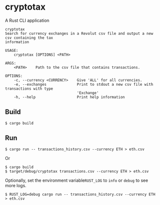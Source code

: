 cryptotax
=====

A Rust CLI application

```shell
cryptotax
Search for currency exchanges in a Revolut csv file and output a new csv containing the tax
information

USAGE:
    cryptotax [OPTIONS] <PATH>

ARGS:
    <PATH>    Path to the csv file that contains transactions.

OPTIONS:
    -c, --currency <CURRENCY>    Give 'ALL' for all currencies.
    -e, --exchanges              Print to stdout a new csv file with transactions with type
                                 'Exchange'
    -h, --help                   Print help information
```


Build
-----

    $ cargo build

Run
-----

    $ cargo run -- transactions_history.csv --currency ETH > eth.csv

Or

    $ cargo build
    $ target/debug/cryptotax transactions.csv --currency ETH > eth.csv

Optionally, set the environment variable`RUST_LOG` to `info` or `debug` to see more logs.

    $ RUST_LOG=debug cargo run -- transactions_history.csv --currency ETH > eth.csv
